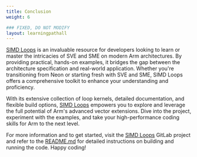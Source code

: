 ```yaml
---
title: Conclusion
weight: 6

### FIXED, DO NOT MODIFY
layout: learningpathall
---
```


[SIMD Loops](https://gitlab.arm.com/architecture/simd-loops) is an invaluable
resource for developers looking to learn or master the intricacies of SVE and
SME on modern Arm architectures. By providing practical, hands-on examples, it
bridges the gap between the architecture specification and real-world
application. Whether you're transitioning from Neon or starting fresh with SVE
and SME, SIMD Loops offers a comprehensive toolkit to enhance your understanding
and proficiency.

With its extensive collection of loop kernels, detailed documentation, and
flexible build options, [SIMD
Loops](https://gitlab.arm.com/architecture/simd-loops) empowers you to explore
and leverage the full potential of Arm's advanced vector extensions. Dive into
the project, experiment with the examples, and take your high-performance coding
skills for Arm to the next level.

For more information and to get started, visit the [SIMD
Loops](https://gitlab.arm.com/architecture/simd-loops) GitLab project and refer
to the
[README.md](https://gitlab.arm.com/architecture/simd-loops/-/blob/main/README.md)
for detailed instructions on building and running the code. Happy coding!
